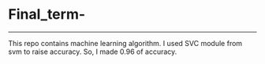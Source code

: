 # Final_term-
---
This repo contains machine learning algorithm.
I used SVC module from svm to raise accuracy.
So, I made 0.96 of accuracy. 
